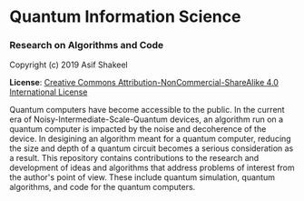 # Quantum Information Science 

###  Research on Algorithms and Code

Copyright (c) 2019 Asif Shakeel

__License__: <a rel="license" href="http://creativecommons.org/licenses/by-nc-sa/4.0/">Creative Commons Attribution-NonCommercial-ShareAlike 4.0 International License</a>

Quantum computers have become accessible to the public. In the current era of Noisy-Intermediate-Scale-Quantum devices, an algorithm run on a quantum computer is impacted by the noise and decoherence of the device. In desigining an algorithm meant for a quantum computer, reducing the size and depth of a quantum circuit becomes a serious consideration as a result. This repository contains contributions to the research and development of ideas and algorithms that address problems of interest from the author's point of view. These include quantum simulation, quantum algorithms, and code for the quantum computers.
